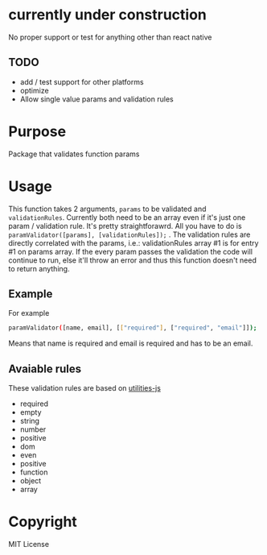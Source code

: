 # currently under construction
No proper support or test for anything other than react native

## TODO
- add / test support for other platforms
- optimize
- Allow single value params and validation rules

# Purpose
Package that validates function params

# Usage
This function takes 2 arguments, `` params `` to be validated and `` validationRules ``. Currently both need to be an array even if it's just one param / validation rule.
It's pretty straightforawrd. All you have to do is `` paramValidator([params], [validationRules]); `` . The validation rules are directly correlated with the params, i.e.: validationRules array #1 is for entry #1 on params array.
If the every param passes the validation the code will continue to run, else it'll throw an error and thus this function doesn't need to return anything.

## Example
For example 
```sh
paramValidator([name, email], [["required"], ["required", "email"]]);
```
Means that name is required and email is required and has to be an email.

## Avaiable rules
These validation rules are based on [utilities-js](https://www.github.com/ribeiro-tiago/utilities)
- required
- empty
- string
- number
- positive
- dom
- even
- positive
- function
- object
- array

# Copyright
MIT License